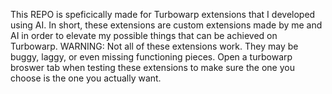 This REPO is speficically made for Turbowarp extensions that I developed using AI. In short, these extensions are custom extensions made by me and AI in order to elevate my possible things that can be achieved on Turbowarp.
WARNING:
Not all of these extensions work. They may be buggy, laggy, or even missing functioning pieces. Open a turbowarp broswer tab when testing these extensions to make sure the one you choose is the one you actually want.
